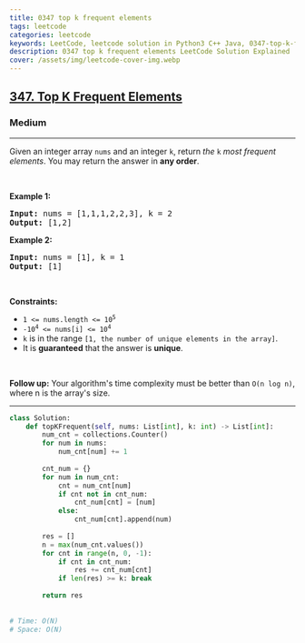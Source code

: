 ```yaml
---
title: 0347 top k frequent elements
tags: leetcode
categories: leetcode
keywords: LeetCode, leetcode solution in Python3 C++ Java, 0347-top-k-frequent-elements solution
description: 0347 top k frequent elements LeetCode Solution Explained
cover: /assets/img/leetcode-cover-img.webp
---
```





<h2><a href="https://leetcode.com/problems/top-k-frequent-elements/">347. Top K Frequent Elements</a></h2><h3>Medium</h3><hr><div><p>Given an integer array <code>nums</code> and an integer <code>k</code>, return <em>the</em> <code>k</code> <em>most frequent elements</em>. You may return the answer in <strong>any order</strong>.</p>

<p>&nbsp;</p>
<p><strong class="example">Example 1:</strong></p>
<pre><strong>Input:</strong> nums = [1,1,1,2,2,3], k = 2
<strong>Output:</strong> [1,2]
</pre><p><strong class="example">Example 2:</strong></p>
<pre><strong>Input:</strong> nums = [1], k = 1
<strong>Output:</strong> [1]
</pre>
<p>&nbsp;</p>
<p><strong>Constraints:</strong></p>

<ul>
	<li><code>1 &lt;= nums.length &lt;= 10<sup>5</sup></code></li>
	<li><code>-10<sup>4</sup> &lt;= nums[i] &lt;= 10<sup>4</sup></code></li>
	<li><code>k</code> is in the range <code>[1, the number of unique elements in the array]</code>.</li>
	<li>It is <strong>guaranteed</strong> that the answer is <strong>unique</strong>.</li>
</ul>

<p>&nbsp;</p>
<p><strong>Follow up:</strong> Your algorithm's time complexity must be better than <code>O(n log n)</code>, where n is the array's size.</p>
</div>

---




```python
class Solution:
    def topKFrequent(self, nums: List[int], k: int) -> List[int]:
        num_cnt = collections.Counter()
        for num in nums:
            num_cnt[num] += 1
        
        cnt_num = {}
        for num in num_cnt:
            cnt = num_cnt[num]
            if cnt not in cnt_num: 
                cnt_num[cnt] = [num]
            else: 
                cnt_num[cnt].append(num)
        
        res = []
        n = max(num_cnt.values())
        for cnt in range(n, 0, -1):
            if cnt in cnt_num:
                res += cnt_num[cnt]
            if len(res) >= k: break
        
        return res
    
    
# Time: O(N)
# Space: O(N)
```
